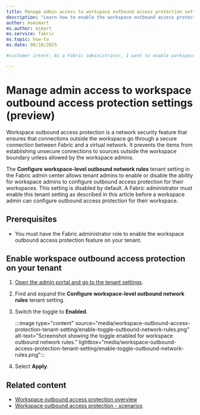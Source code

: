 ```yaml
---
title: Manage admin access to workspace outbound access protection settings
description: "Learn how to enable the workspace outbound access protection feature on your tenant."
author: msmimart
ms.author: mimart
ms.service: fabric
ms.topic: how-to
ms.date: 08/18/2025

#customer intent: As a Fabric administrator, I want to enable workspace outbound access protection on my tenant so that workspace admins can securely manage outbound network connections from their workspaces.

---
```


# Manage admin access to workspace outbound access protection settings (preview)

Workspace outbound access protection is a network security feature that ensures that connections outside the workspace go through a secure connection between Fabric and a virtual network. It prevents the items from establishing unsecure connections to sources outside the workspace boundary unless allowed by the workspace admins.

The **Configure workspace-level outbound network rules** tenant setting in the Fabric admin center allows tenant admins to enable or disable the ability for workspace admins to configure outbound access protection for their workspaces. This setting is disabled by default. A Fabric administrator must enable this tenant setting as described in this article before a workspace admin can configure outbound access protection for their workspace.

## Prerequisites

* You must have the Fabric administrator role to enable the workspace outbound access protection feature on your tenant.

## Enable workspace outbound access protection on your tenant

1. [Open the admin portal and go to the tenant settings](/fabric/admin/about-tenant-settings#how-to-get-to-the-tenant-settings).

1. Find and expand the **Configure workspace-level outbound network rules** tenant setting.

1. Switch the toggle to **Enabled**.

   :::image type="content" source="media/workspace-outbound-access-protection-tenant-setting/enable-toggle-outbound-network-rules.png" alt-text="Screenshot showing the toggle enabled for workspace outbound network rules." lightbox="media/workspace-outbound-access-protection-tenant-setting/enable-toggle-outbound-network-rules.png":::

1. Select **Apply**.

## Related content

- [Workspace outbound access protection overview](./workspace-outbound-access-protection-overview.md)
- [Workspace outbound access protection - scenarios](./workspace-outbound-access-protection-scenarios.md)